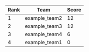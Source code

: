 | Rank | Team | Score |
| --- | --- | --- |
|1|example_team2|12|
|2|example_team3|12|
|3|example_team4|6|
|4|example_team1|0|
